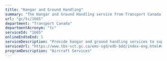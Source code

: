 ```yaml
---
title: "Hangar and Ground Handling"
summary: "The Hangar and Ground Handling service from Transport Canada is available end-to-end online, according to the GC Service Inventory."
url: "gc/tc/1665"
department: "Transport Canada"
departmentAcronym: "tc"
serviceId: "1665"
onlineEndtoEnd: 1
serviceDescription: "Provide hangar and ground handling services to support Transport Canada, Department of Fisheries and Oceans, Department of National Defense and other government departments and agencies."
serviceUrl: "https://www.tbs-sct.gc.ca/ems-sgd/edb-bdd/index-eng.html#orgs/program/TC-BTW06/infograph/intro"
programDescription: "Aircraft Services"
---
```

